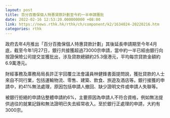 ```yaml
---
layout: post
title: 百分百擔保個人特惠貸款計劃至今約一半申請獲批
date: 2022-02-16 12:53:20.000000000 +08:00
link: https://news.rthk.hk/rthk/ch/component/k2/1634024-20220216.htm
categories: rthk
---
```


政府去年4月推出「百分百擔保個人特惠貸款計劃」其後延長申請期至今年4月底，截至今年1月27日，銀行共接獲超過73000宗申請，當中約一半已經由銀行向按證保險公司提交並獲批出，涉及貸款總額約25.3億港元，平均每宗貸款金額約6.9萬港元。

財經事務及庫務局局長許正宇回覆立法會議員林健鋒書面提問說，獲批貸款的人士來自不同行業，包括運輸物流、零售、建築、飲食、旅遊及酒店等。銀行接獲的申請中，約41%無法處理，原因包括申請人撤回、缺少證明文件或申請人失聯等。

被銀行拒絕的申請佔整體申請約6%，主要原因為申請人不符合資格，例如無法提供過往的就業記錄和無法證明已失去經常收入。至於銀行正處理的申請，大約有3000宗。
